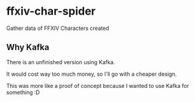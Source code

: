 # ffxiv-char-spider
Gather data of FFXIV Characters created

## Why Kafka
There is an unfinished version using Kafka.

It would cost way too much money, so I'll go with a cheaper design.

This was more like a proof of concept because I wanted to use Kafka for something :D